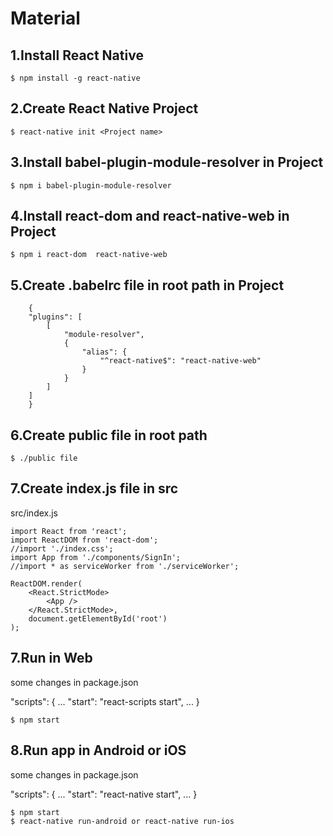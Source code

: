 # Material


## 1.Install React Native 

    $ npm install -g react-native


## 2.Create React Native Project

    $ react-native init <Project name>


## 3.Install babel-plugin-module-resolver in Project

    $ npm i babel-plugin-module-resolver


## 4.Install react-dom and react-native-web in Project

    $ npm i react-dom  react-native-web


## 5.Create .babelrc file in root path in Project

        {
        "plugins": [
            [
                "module-resolver",
                {
                    "alias": {
                        "^react-native$": "react-native-web"
                    }
                }
            ]
        ]
        }


## 6.Create public file in root path

    $ ./public file


## 7.Create index.js file in src

src/index.js

    import React from 'react';
    import ReactDOM from 'react-dom';
    //import './index.css';
    import App from './components/SignIn';
    //import * as serviceWorker from './serviceWorker';

    ReactDOM.render(
        <React.StrictMode>
            <App />
        </React.StrictMode>,
        document.getElementById('root')
    );

## 7.Run in Web
some changes in package.json

"scripts": {
    ...
    "start": "react-scripts start",
    ...
}

    $ npm start


## 8.Run app in Android or iOS
some changes in package.json

"scripts": {
    ...
    "start": "react-native start",
    ...
}

    $ npm start 
    $ react-native run-android or react-native run-ios

